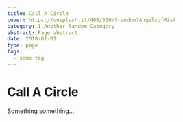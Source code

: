 ```yaml
---
title: Call A Circle
cover: https://unsplash.it/400/300/?random?AngelsofMist
category: 1.Another Random Category
abstract: Page abstract.
date: 2018-01-01
type: page
tags:
  - some tag
---
```


# Call A Circle

Something something…
